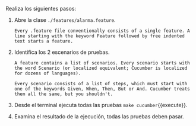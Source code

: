 Realiza los siguientes pasos:

1) Abre la clase `./features/alarma.feature`.

    `Every .feature file conventionally consists of a single feature. A line starting with the keyword Feature followed by free indented text starts a feature.`

2) Identifica los 2 escenarios de pruebas.

    `A feature contains a list of scenarios. Every scenario starts with the word Scenario (or localized equivalent; Cucumber is localized for dozens of languages).`
    
    `Every scenario consists of a list of steps, which must start with one of the keywords Given, When, Then, But or And. Cucumber treats them all the same, but you shouldn't.`

3) Desde el terminal ejecuta todas las pruebas `make cucumber`{{execute}}.

4) Examina el resultado de la ejecución, todas las pruebas deben pasar.





